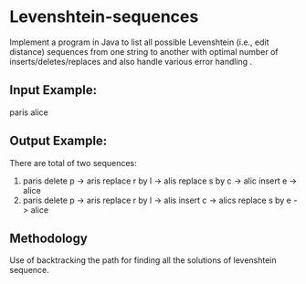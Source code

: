 # Levenshtein-sequences

Implement a program in Java to list all possible Levenshtein (i.e., edit distance) sequences from one string to another with optimal number of inserts/deletes/replaces and also handle various error handling .

## Input Example:
paris
alice

## Output Example:
There are total of two sequences:
1) paris delete p -> aris replace r by l -> alis replace s by c -> alic insert e -> alice
2) paris delete p -> aris replace r by l -> alis insert c -> alics replace s by e -> alice

## Methodology

Use of backtracking the path for finding all the solutions of levenshtein sequence.
